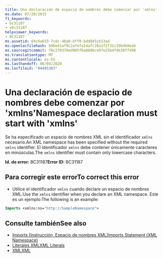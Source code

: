 ```yaml
---
title: Una declaración de espacio de nombres debe comenzar por 'xmlns'
ms.date: 07/20/2015
f1_keywords:
- bc31187
- vbc31187
helpviewer_keywords:
- BC31187
ms.assetid: 64c6a033-7cdc-48a0-bff0-bdd045cb13ad
ms.openlocfilehash: b9be41af0c2afefa14afc38a1f2f31c39bdb0ea6
ms.sourcegitcommit: f8c270376ed905f6a8896ce0fe25b4f4b38ff498
ms.translationtype: MT
ms.contentlocale: es-ES
ms.lasthandoff: 06/04/2020
ms.locfileid: "84405383"
---
```

# <a name="namespace-declaration-must-start-with-xmlns"></a><span data-ttu-id="ce096-102">Una declaración de espacio de nombres debe comenzar por 'xmlns'</span><span class="sxs-lookup"><span data-stu-id="ce096-102">Namespace declaration must start with 'xmlns'</span></span>
<span data-ttu-id="ce096-103">Se ha especificado un espacio de nombres XML sin el identificador `xmlns` necesario.</span><span class="sxs-lookup"><span data-stu-id="ce096-103">An XML namespace has been specified without the required `xmlns` identifier.</span></span> <span data-ttu-id="ce096-104">El identificador `xmlns` debe contener únicamente caracteres en minúsculas.</span><span class="sxs-lookup"><span data-stu-id="ce096-104">The `xmlns` identifier must contain only lowercase characters.</span></span>  
  
 <span data-ttu-id="ce096-105">**Id. de error:** BC31187</span><span class="sxs-lookup"><span data-stu-id="ce096-105">**Error ID:** BC31187</span></span>  
  
## <a name="to-correct-this-error"></a><span data-ttu-id="ce096-106">Para corregir este error</span><span class="sxs-lookup"><span data-stu-id="ce096-106">To correct this error</span></span>  
  
- <span data-ttu-id="ce096-107">Utilice el identificador `xmlns` cuando declare un espacio de nombres XML.</span><span class="sxs-lookup"><span data-stu-id="ce096-107">Use the `xmlns` identifier when you declare an XML namespace.</span></span> <span data-ttu-id="ce096-108">Este es un ejemplo:</span><span class="sxs-lookup"><span data-stu-id="ce096-108">The following is an example:</span></span>
  
```vb  
Imports <xmlns:ns="http://SampleNamespace">  
```  
  
## <a name="see-also"></a><span data-ttu-id="ce096-109">Consulte también</span><span class="sxs-lookup"><span data-stu-id="ce096-109">See also</span></span>

- [<span data-ttu-id="ce096-110">Imports (Instrucción, Espacio de nombres XML)</span><span class="sxs-lookup"><span data-stu-id="ce096-110">Imports Statement (XML Namespace)</span></span>](../language-reference/statements/imports-statement-xml-namespace.md)
- [<span data-ttu-id="ce096-111">Literales XML</span><span class="sxs-lookup"><span data-stu-id="ce096-111">XML Literals</span></span>](../language-reference/xml-literals/index.md)
- [<span data-ttu-id="ce096-112">XML</span><span class="sxs-lookup"><span data-stu-id="ce096-112">XML</span></span>](../programming-guide/language-features/xml/index.md)
